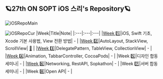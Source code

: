 ## 🪐27th ON SOPT iOS 스리's Repository🪐

![iOSRepoMain](https://user-images.githubusercontent.com/42545818/94944514-53e60380-0514-11eb-92c1-8089bb225cce.png)

![iOSRepoCur](https://user-images.githubusercontent.com/42545818/94944499-4f214f80-0514-11eb-85c9-95ea3d2eb654.png)
|Week|Title|Note|
|:---|:---|:---|
|[Week 1️⃣](./Assignment/27thFirstWeekAssignment)|iOS, Swift 기초, Xcode 기본 사용법, View 전환 방법| - |
|[Week 2️⃣](./Assignment/Week2Assignment)|AutoLayout, StackView, ScrollView| [🍎](./Readme/Week2Readme.md) |
|[Week 3️⃣](./Assignment/Week3Assignment)|DelegatePattern, TableView, CollectionView| - |
|[Week 4️⃣](./Assignment/Week4Assignment)|Animation, TabbarController, CocoaPods| - |
|Week 5️⃣|디자인 합동 세미나| - |
|[Week 6️⃣](./Assignment/Week6Assignment)|Networking, RestAPI, Sopkathon| - |
|Week 7️⃣|서버 합동 세미나| - |
|Week 8️⃣|Open API| - |
